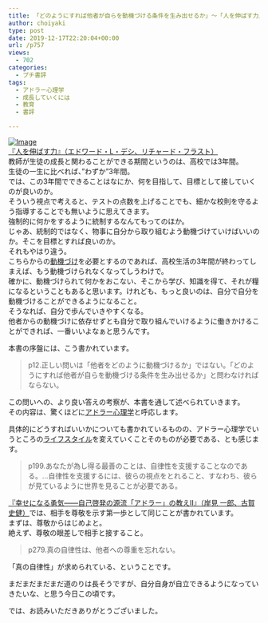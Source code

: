 ```yaml
---
title: 「どのようにすれば他者が自らを動機づける条件を生み出せるか」〜「人を伸ばす力」を読んで学んだこと〜
author: choiyaki
type: post
date: 2019-12-17T22:20:04+00:00
url: /p757
views:
  - 702
categories:
  - プチ書評
tags:
  - アドラー心理学
  - 成長していくには
  - 教育
  - 書評

---
```

[![Image][1]][2]  
[『人を伸ばす力』（エドワード・L・デシ、リチャード・フラスト）][2]  
教師が生徒の成長と関わることができる期間というのは、高校では3年間。  
生徒の一生に比べれば、&#8221;わずか&#8221;3年間。  
では、この3年間でできることはなにか、何を目指して、目標として接していくのが良いのか。  
そういう視点で考えると、テストの点数を上げることでも、細かな校則を守るよう指導することでも無いように思えてきます。  
強制的に何かをするように統制するなんてもってのほか。  
じゃあ、統制的ではなく、物事に自分から取り組むよう動機づけていけばいいのか。そこを目標とすれば良いのか。  
それもやはり違う。  
こちらからの[動機づけ][3]を必要とするのであれば、高校生活の3年間が終わってしまえば、もう動機づけられなくなってしうわけで。  
確かに、動機づけられて何かをおこない、そこから学び、知識を得て、それが糧になるということもあると思います。けれども、もっと良いのは、自分で自分を動機づけることができるようになること。  
そうなれば、自分で歩んでいきやすくなる。  
他者からの動機づけに依存せずとも自分で取り組んでいけるように働きかけることができれば、一番いいよなぁと思うんです。

本書の序盤には、こう書かれています。

> p12.正しい問いは「他者をどのように動機づけるか」ではない。「どのようにすれば他者が自らを動機づける条件を生み出せるか」と問わなければならない。

この問いへの、より良い答えの考察が、本書を通して述べられていきます。  
その内容は、驚くほどに[アドラー心理学][4]と呼応します。

具体的にどうすればいいかについても書かれているものの、アドラー心理学でいうところの[ライフスタイル][5]を変えていくことそのものが必要である、とも感じます。

> p199.あなたが為し得る最善のことは、自律性を支援することなのである。…自律性を支援するには、彼らの視点をとれること、すなわち、彼らが見ているように世界を見ることが必要である。

[『幸せになる勇気――自己啓発の源流「アドラー」の教えII』（岸見 一郎、古賀 史健）][6]では、相手を尊敬を示す第一歩として同じことが書かれています。  
まずは、尊敬からはじめよと。  
絶えず、尊敬の眼差しで相手と接すること。

> p279.真の自律性は、他者への尊重を忘れない。

「真の自律性」が求められている、ということです。

まだまだまだまだ道のりは長そうですが、自分自身が自立できるようになっていきたいな、と思う今日この頃です。

では、お読みいただきありがとうございました。

 [1]: https://gyazo.com/296aa5c023bcb80a3d14ff132599b369/thumb/1000
 [2]: https://www.amazon.co.jp/gp/product/4788506793/ref=as_li_tl?ie=UTF8&camp=247&creative=1211&creativeASIN=4788506793&linkCode=as2&tag=choiyaki81-22&linkId=db8c70a130b858daf3daaaaa85332c58
 [3]: https://scrapbox.io/choiyaki-hondana/%E5%8B%95%E6%A9%9F%E3%81%A5%E3%81%91
 [4]: https://scrapbox.io/choiyaki-hondana/%E3%82%A2%E3%83%89%E3%83%A9%E3%83%BC%E5%BF%83%E7%90%86%E5%AD%A6
 [5]: https://scrapbox.io/choiyaki-hondana/%E3%83%A9%E3%82%A4%E3%83%95%E3%82%B9%E3%82%BF%E3%82%A4%E3%83%AB
 [6]: https://scrapbox.io/choiyaki-hondana/%E3%80%8E%E5%B9%B8%E3%81%9B%E3%81%AB%E3%81%AA%E3%82%8B%E5%8B%87%E6%B0%97%E2%80%95%E2%80%95%E8%87%AA%E5%B7%B1%E5%95%93%E7%99%BA%E3%81%AE%E6%BA%90%E6%B5%81%E3%80%8C%E3%82%A2%E3%83%89%E3%83%A9%E3%83%BC%E3%80%8D%E3%81%AE%E6%95%99%E3%81%88II%E3%80%8F%EF%BC%88%E5%B2%B8%E8%A6%8B_%E4%B8%80%E9%83%8E%E3%80%81%E5%8F%A4%E8%B3%80_%E5%8F%B2%E5%81%A5%EF%BC%89